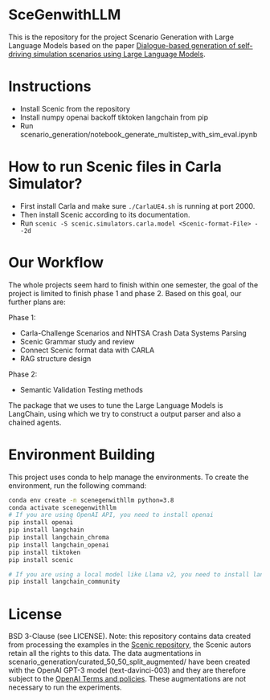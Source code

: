 # SceGenwithLLM

This is the repository for the project Scenario Generation with Large Language Models based on the paper [Dialogue-based generation of self-driving simulation scenarios using Large Language Models](https://arxiv.org/abs/2310.17372).

# Instructions

* Install Scenic from the repository
* Install numpy openai backoff tiktoken langchain from pip 
* Run scenario_generation/notebook_generate_multistep_with_sim_eval.ipynb

# How to run Scenic files in Carla Simulator?
* First install Carla and make sure `./CarlaUE4.sh` is running at port 2000.
* Then install Scenic according to its documentation.
* Run `scenic -S scenic.simulators.carla.model <Scenic-format-File> --2d`

# Our Workflow

The whole projects seem hard to finish within one semester, the goal of the project is limited
to finish phase 1 and phase 2. Based on this goal, our further plans are:

Phase 1:
* Carla-Challenge Scenarios and NHTSA Crash Data Systems Parsing
* Scenic Grammar study and review
* Connect Scenic format data with CARLA
* RAG structure design

Phase 2:
* Semantic Validation Testing methods

The package that we uses to tune the Large Language Models is LangChain, using which we try to construct a output parser and also a chained agents. 

# Environment Building

This project uses conda to help manage the environments. To create the environment, run the following command:

```bash
conda env create -n scenegenwithllm python=3.8
conda activate scenegenwithllm
# If you are using OpenAI API, you need to install openai
pip install openai
pip install langchain
pip install langchain_chroma
pip install langchain_openai
pip install tiktoken
pip install scenic

# If you are using a local model like Llama v2, you need to install langchain_community
pip install langchain_community
```

# License

BSD 3-Clause (see LICENSE).
Note: this repository contains data created from processing the examples in the [Scenic repository](https://github.com/BerkeleyLearnVerify/Scenic), the Scenic autors retain all the rights to this data.
The data augmentations in scenario_generation/curated_50_50_split_augmented/ have been created with the OpenAI GPT-3 model (text-davinci-003) and they are therefore subject to the [OpenAI Terms and policies](https://openai.com/policies). These augmentations are not necessary to run the experiments.
